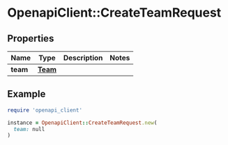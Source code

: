 # OpenapiClient::CreateTeamRequest

## Properties

| Name | Type | Description | Notes |
| ---- | ---- | ----------- | ----- |
| **team** | [**Team**](Team.md) |  |  |

## Example

```ruby
require 'openapi_client'

instance = OpenapiClient::CreateTeamRequest.new(
  team: null
)
```

